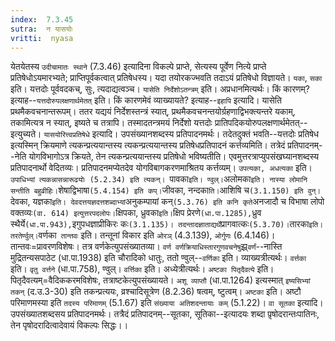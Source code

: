 ```yaml
---
index:  7.3.45
sutra:  न यासयोः
vritti:  nyasa
---
```


येतयेतस्य `उदीचामातः स्थाने` (7.3.46) इत्यादिना विकल्पे प्राप्ते, सेत्यस्य पूर्वेण नित्ये प्राप्ते प्रतिषेधोऽयमारभ्यते; प्राप्तिपूर्वकत्वात् प्रतिषेधस्य। यदा तयोरकज्भवति तदाऽयं प्रतिषेधो विज्ञायते। `यका`, `सका` इति। यत्तदोः पूर्ववदकच्, सुः, त्यदाद्यत्वञ्च। `यासेति निर्देशोऽतन्त्रम्` इति। अप्रधानमित्यर्थः। किं कारणम्? इत्याह--`यत्तदोरुपलक्षणार्थमेतत्` इति। किं कारणमेवं व्याख्यायते? इत्याह--`इहापि` इत्यादि। यासेति प्रथमैकवचनान्तरूपम्। ततर यद्ययं निर्देशस्तन्त्रं स्यात्, प्रथमैकवचनन्तयोर्ग्रहणाद्विभक्त्यन्तरे यकाम्, तकामित्यत्र न स्यात्, इष्यते च तत्रापि। तस्मादतन्त्रमयं निर्देशो यत्तदोः प्रातिपदिकयोरुपलक्षणार्थमेतत्--इत्युच्यते।
`यासयोरित्त्वप्रतिषेधे` इत्यादि। उपसंख्यानशब्दस्य प्रतिपादनमर्थः। तदेतदुक्तं भवति--यत्तदोः प्रतिषेध इत्यस्मिन् क्रियमाणे त्यकन्प्रत्ययान्तस्य त्यकन्प्रत्ययान्तस्य प्रतिषेधप्रतिपादनं कर्त्तव्यमिति। तत्रेदं प्रतिपादनम्--नेति योगविभागोऽत्र क्रियते, तेन त्यकन्प्रत्ययान्तस्य प्रतिषेधो भविष्यतीति। एवमुत्तरत्राप्युपसंखघ्यानशब्दस्य प्रतिपादनार्थो वेदितव्यः। प्रतिपादनमप्येतदेव योगविबागकरणमाश्रितय कर्त्तव्यम्। `उपत्यका, अधत्यका` इति। `उपाधिभ्यां त्यकन्नासन्नारूढयोः (5.2.34) इति त्यकन्। `पावका` इति। ण्वुल्। `अलोमका` इति। नास्या लोमानि सन्तीति बहुव्रीहिः। `शेषाद्विभाषा` (5.4.154) इति कप्।
`जीवका, नन्दका` ति। `आशिषि च` (3.1.150) इति वुन्। `देवका, यज्ञका` इति। देवदत्तयज्ञदत्तशब्दाभ्यां `अनुकम्पायां कन्` (5.3.76) इति कनि कृते `अनजादौ च विभाषा लोपो वक्तव्यः` (वा. 614) इत्युत्तरपदलोपः।
`क्षिपका, ध्रुवका` इति। `क्षिप प्रेरणे` (धा.पा.1285), `ध्रुव स्थैर्ये` (धा.पा.943), `इगुपधज्ञाप्रीकिरः कः` (3.1.135)। तदन्तादज्ञाताद्यर्थे `प्रागवात्कः` (5.3.70)।
`तारका` इति। तरतेर्ण्वुल्।
`वर्णका` तान्तवः` इति। तन्तूनां विकार इति `ओरञ्` (4.3.139), `ओर्गुणः` (6.4.146)। तान्तवः=प्रावरणविशेषः। तत्र वर्णकेत्युपसंख्यातव्या। `वर्ण वर्णक्रियाधिस्तारगुणवचनेषु`झ्र्`वर्णं`--नास्ति मुद्रितन्यसपाठेट (धा.पा.1938) इति चौरादिको धातुः, ततो ण्वुल्--`वर्णिका` इति। व्याख्यत्रीत्यर्थः।
`वर्त्तका` इति। `वृतु वर्त्तने` (धा.पा.758), ण्वुल्। `वर्त्तिका` इति। अध्येत्रीत्यर्थः। `अष्टका पितृदैवत्ये` इति। पितृदैवत्यम्=वैदिककरमविशेषः, तत्राष्टकेत्युपसंख्यायते। `अशू व्याप्तौ` (धा.पा.1264) इत्यस्मात् `इष्यसिभ्यां तकन्` (द.उ.3-30) इति तकन्प्रत्ययः, व्रश्चादिसूत्रेण (8.2.36) षत्वम्, ष्टुत्वम्। `अष्टका` इति। अष्टौ परिमाणमस्या इति `तदस्य परिमाणम्` (5.1.67) इति `संख्याया अतिशदन्तायाः कम्` (5.1.22)।
`वा सूतका` इत्यादि। उपसंख्यातशब्दसय प्रतिपादनमर्थः। तत्रैदं प्रतिपादनम्--सूतका, सूतिका--इत्यादयः शब्दा पृ़षोदरान्तःपातिनः, तेन पृषोदरादित्वादेवायं विकल्पः सिद्धः।।


